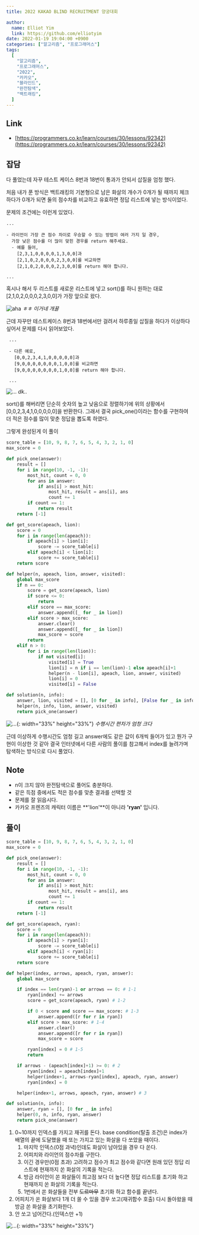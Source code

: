 ```yaml
---
title: 2022 KAKAO BLIND RECRUITMENT 양궁대회

author:
  name: Elliot Yim
  link: https://github.com/elliotyim
date: 2022-01-19 19:04:00 +0900
categories: ["알고리즘", "프로그래머스"]
tags:
  [
    "알고리즘",
    "프로그래머스",
    "2022",
    "카카오",
    "블라인드",
    "완전탐색",
    "백트래킹",
  ]
---
```


## Link

- [https://programmers.co.kr/learn/courses/30/lessons/92342](https://programmers.co.kr/learn/courses/30/lessons/92342)

## 잡담

다 풀었는데 자꾸 테스트 케이스 8번과 18번이 통과가 안되서 삽질을 엄청 했다.

처음 내가 푼 방식은 백트래킹의 기본형으로 남은 화살의 개수가 0개가 될 때까지 체크하다가 0개가 되면 둘의 점수차를 비교하고 유효하면 정답 리스트에 넣는 방식이었다.

문제의 조건에는 이런게 있었다.

```
...

- 라이언이 가장 큰 점수 차이로 우승할 수 있는 방법이 여러 가지 일 경우,
  가장 낮은 점수를 더 많이 맞힌 경우를 return 해주세요.
  - 예를 들어,
    [2,3,1,0,0,0,0,1,3,0,0]과
    [2,1,0,2,0,0,0,2,3,0,0]를 비교하면
    [2,1,0,2,0,0,0,2,3,0,0]를 return 해야 합니다.

...
```

혹시나 해서 두 리스트를 새로운 리스트에 넣고 sort()를 하니 원하는 대로 [2,1,0,2,0,0,0,2,3,0,0]가 가장 앞으로 왔다.

![aha](/assets/img/meme/cheers-pepe.jpg)
_ㅎㅎ 이거네 개꿀_

근데 자꾸만 테스트케이스 8번과 18번에서만 걸려서 하루종일 삽질을 하다가 이상하다 싶어서 문제를 다시 읽어보았다.

```
 ...

 - 다른 예로,
   [0,0,2,3,4,1,0,0,0,0,0]과
   [9,0,0,0,0,0,0,0,1,0,0]를 비교하면
   [9,0,0,0,0,0,0,0,1,0,0]를 return 해야 합니다.

 ...
```

![...](/assets/img/algorithm/programmers/kakao/nothing-to-say.jpg)
_dk.._

sort()를 해버리면 단순히 숫자의 높고 낮음으로 정렬하기에 위의 상황에서 [0,0,2,3,4,1,0,0,0,0,0]을 반환한다. 그래서 결국 pick_one()이라는 함수를 구현하여 더 적은 점수를 많이 맞춘 정답을 뽑도록 하였다.

그렇게 완성된게 이 풀이

```python
score_table = [10, 9, 8, 7, 6, 5, 4, 3, 2, 1, 0]
max_score = 0

def pick_one(answer):
    result = []
    for i in range(10, -1, -1):
        most_hit, count = 0, 0
        for ans in answer:
            if ans[i] > most_hit:
                most_hit, result = ans[i], ans
                count += 1
        if count == 1:
            return result
    return [-1]

def get_score(apeach, lion):
    score = 0
    for i in range(len(apeach)):
        if apeach[i] > lion[i]:
            score -= score_table[i]
        elif apeach[i] < lion[i]:
            score += score_table[i]
    return score

def helper(n, apeach, lion, answer, visited):
    global max_score
    if n == 0:
        score = get_score(apeach, lion)
        if score <= 0:
            return
        elif score == max_score:
            answer.append([_ for _ in lion])
        elif score > max_score:
            answer.clear()
            answer.append([_ for _ in lion])
            max_score = score
        return
    elif n > 0:
        for i in range(len(lion)):
            if not visited[i]:
                visited[i] = True
                lion[i] = n if i == len(lion)-1 else apeach[i]+1
                helper(n - lion[i], apeach, lion, answer, visited)
                lion[i] = 0
                visited[i] = False

def solution(n, info):
    answer, lion, visited = [], [0 for _ in info], [False for _ in info]
    helper(n, info, lion, answer, visited)
    return pick_one(answer)
```

![...](/assets/img/algorithm/programmers/kakao/archery_solve001.png){: width="33%" height="33%"}
_수행시간 편차가 엄청 크다_

근데 이상하게 수행시간도 엄청 길고 answer에도 같은 값이 6개씩 들어가 있고 뭔가 구현이 이상한 것 같아 결국 인터넷에서 다른 사람의 풀이를 참고해서 index를 늘려가며 탐색하는 방식으로 다시 풀었다.

## Note

- n이 크지 않아 완전탐색으로 풀어도 충분하다.
- 같은 득점 중에서도 적은 점수를 맞춘 결과를 선택할 것
- 문제를 잘 읽읍시다.
- 카카오 프렌즈의 캐릭터 이름은 **'lion'**이 아니라 **'ryan'** 입니다.

## 풀이

```python
score_table = [10, 9, 8, 7, 6, 5, 4, 3, 2, 1, 0]
max_score = 0

def pick_one(answer):
    result = []
    for i in range(10, -1, -1):
        most_hit, count = 0, 0
        for ans in answer:
            if ans[i] > most_hit:
                most_hit, result = ans[i], ans
                count += 1
        if count == 1:
            return result
    return [-1]

def get_score(apeach, ryan):
    score = 0
    for i in range(len(apeach)):
        if apeach[i] > ryan[i]:
            score -= score_table[i]
        elif apeach[i] < ryan[i]:
            score += score_table[i]
    return score

def helper(index, arrows, apeach, ryan, answer):
    global max_score

    if index == len(ryan)-1 or arrows == 0: # 1-1
        ryan[index] += arrows
        score = get_score(apeach, ryan) # 1-2

        if 0 < score and score == max_score: # 1-3
            answer.append([r for r in ryan])
        elif score > max_score: # 1-4
            answer.clear()
            answer.append([r for r in ryan])
            max_score = score

        ryan[index] = 0 # 1-5
        return

    if arrows - (apeach[index]+1) >= 0: # 2
        ryan[index] = apeach[index]+1
        helper(index+1, arrows-ryan[index], apeach, ryan, answer)
        ryan[index] = 0

    helper(index+1, arrows, apeach, ryan, answer) # 3

def solution(n, info):
    answer, ryan = [], [0 for _ in info]
    helper(0, n, info, ryan, answer)
    return pick_one(answer)
```

1. 0~10까지 인덱스를 가지고 재귀를 돈다. base condition(탈출 조건)은 index가 배열의 끝에 도달했을 때 또는 가지고 있는 화살을 다 쏘았을 때이다.
   1. 마지막 인덱스(0점 과녁)인데도 화살이 남아있을 경우 다 쏜다.
   2. 어피치와 라이언의 점수차를 구한다.
   3. 이긴 경우만(0점 초과) 고려하고 점수가 최고 점수와 같다면 원래 있던 정답 리스트에 현재까지 쏜 화살의 기록을 적는다.
   4. 방금 라이언이 쏜 화살들이 최고점 보다 더 높다면 정답 리스트를 초기화 하고 현재까지 쏜 화살의 기록을 적는다.
   5. 1번에서 쏜 화살들을 전부 ~~도르마무~~ 초기화 하고 함수를 끝낸다.
2. 어피치가 쏜 화살보다 1개 더 쏠 수 있을 경우 쏘고(재귀함수 호출) 다시 돌아왔을 때 방금 쏜 화살을 초기화한다.
3. 안 쏘고 넘어간다.(인덱스만 +1)

![...](/assets/img/algorithm/programmers/kakao/archery_solve002.png){: width="33%" height="33%"}
